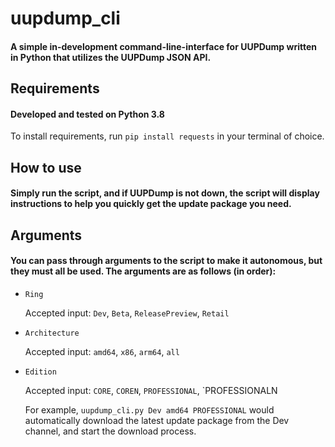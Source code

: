 # uupdump_cli
#### A simple in-development command-line-interface for UUPDump written in Python that utilizes the UUPDump JSON API.

## Requirements
#### Developed and tested on Python 3.8
To install requirements, run `pip install requests` in your terminal of choice.

## How to use

#### Simply run the script, and if UUPDump is not down, the script will display instructions to help you quickly get the update package you need.

## Arguments

#### You can pass through arguments to the script to make it autonomous, but they must all be used. The arguments are as follows (in order):
- `Ring`
  
  Accepted input: `Dev`, `Beta`, `ReleasePreview`, `Retail`
  
- `Architecture`
  
  Accepted input: `amd64`, `x86`, `arm64`, `all`
  
- `Edition`

  Accepted input: `CORE`, `COREN`, `PROFESSIONAL`, `PROFESSIONALN
  
  
  For example, `uupdump_cli.py Dev amd64 PROFESSIONAL` would automatically download the latest update package from the Dev channel, and start the download process.
